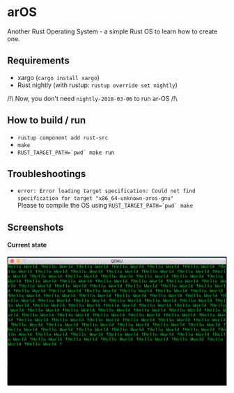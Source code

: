 # arOS
Another Rust Operating System - a simple Rust OS to learn how to create one.

## Requirements

*	xargo (```cargo install xargo```)
*	Rust nightly (with rustup: ```rustup override set nightly```)

/!\ Now, you don't need `nightly-2018-03-06` to run ar-OS /!\

## How to build / run

*   ```rustup component add rust-src```
*   ```make```
*   ```RUST_TARGET_PATH=`pwd` make run```

## Troubleshootings

* `error: Error loading target specification: Could not find specification for
target "x86_64-unknown-aros-gnu"`  
  Please to compile the OS using ```RUST_TARGET_PATH=`pwd` make```

## Screenshots

#### Current state

![state 2][state_2]

[state_2]: img/current_state_2.png

